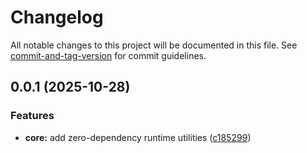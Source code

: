 # Changelog

All notable changes to this project will be documented in this file. See [commit-and-tag-version](https://github.com/absolute-version/commit-and-tag-version) for commit guidelines.

## 0.0.1 (2025-10-28)


### Features

* **core:** add zero-dependency runtime utilities ([c185299](https://github.com/mrmarble/userscript-x/commit/c185299fcc15bc377dba7f7ab8d31e2e7a30f687))
